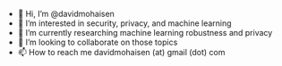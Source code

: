 - 👋 Hi, I’m @davidmohaisen
- 👀 I’m interested in security, privacy, and machine learning
- 🌱 I’m currently researching machine learning robustness and privacy
- 💞️ I’m looking to collaborate on those topics
- 📫 How to reach me davidmohaisen (at) gmail (dot) com

<!---
davidmohaisen/davidmohaisen is a ✨ special ✨ repository because its `README.md` (this file) appears on your GitHub profile.
You can click the Preview link to take a look at your changes.
--->
